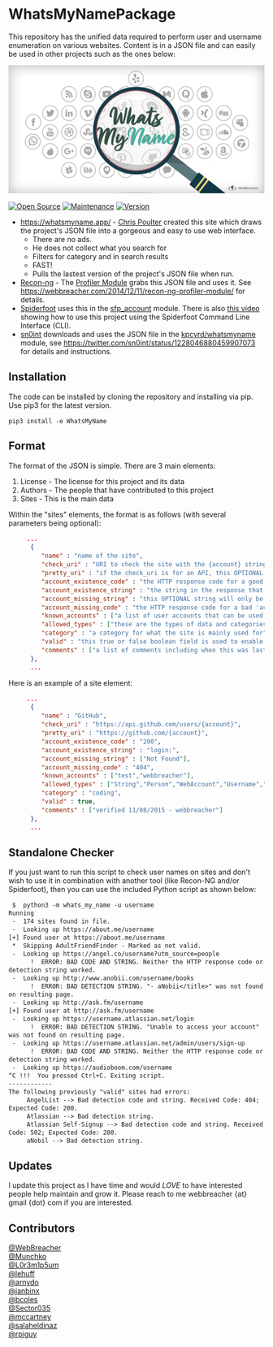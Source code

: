 # WhatsMyNamePackage
This repository has the unified data required to perform user and username enumeration on various websites. Content is in a JSON file and can easily be used in other projects such as the ones below:

![whatsmyname](whatsmyname.png)

[![Open Source](https://img.shields.io/badge/Open%20Source-100%25-green.svg)](https://shields.io/)
[![Maintenance](https://img.shields.io/badge/Maintained%3F-Yes-green.svg)](https://github.com/GetStream/winds/graphs/commit-activity)
[![Version](https://img.shields.io/badge/Version-2.0-orange)](https://github.com/GetStream/winds/graphs/commit-activity)

* https://whatsmyname.app/ - [Chris Poulter](https://twitter.com/osintcombine) created this site which draws the project's JSON file into a gorgeous and easy to use web interface.
  * There are no ads.
  * He does not collect what you search for
  * Filters for category and in search results
  * FAST!
  * Pulls the lastest version of the project's JSON file when run.
* [Recon-ng](https://bitbucket.org/LaNMaSteR53/recon-ng) - The [Profiler Module](https://bitbucket.org/LaNMaSteR53/recon-ng/src/7723096ce2301092906838ef73564e7907886748/modules/recon/profiles-profiles/profiler.py?at=master&fileviewer=file-view-default) grabs this JSON file and uses it. See https://webbreacher.com/2014/12/11/recon-ng-profiler-module/ for details.
* [Spiderfoot](https://github.com/smicallef/spiderfoot) uses this in the [sfp_account](https://github.com/smicallef/spiderfoot/blob/master/modules/sfp_accounts.py) module. There is also [this video](https://asciinema.org/a/295923) showing how to use this project using the Spiderfoot Command Line Interface (CLI).
* [sn0int](https://github.com/kpcyrd/sn0int) downloads and uses the JSON file in the [kpcyrd/whatsmyname](https://sn0int.com/r/kpcyrd/whatsmyname) module, see https://twitter.com/sn0int/status/1228046880459907073 for details and instructions.

## Installation

The code can be installed by cloning the repository and installing via pip. Use pip3 for the latest version.

```
pip3 install -e WhatsMyName
```


## Format
The format of the JSON is simple. There are 3 main elements:

1. License - The license for this project and its data
2. Authors - The people that have contributed to this project
3. Sites - This is the main data

Within the "sites" elements, the format is as follows (with several parameters being optional):

```json
     ...
      {
         "name" : "name of the site",
         "check_uri" : "URI to check the site with the {account} string replaced by a username",
         "pretty_uri" : "if the check_uri is for an API, this OPTIONAL element can show a human-readable page",
         "account_existence_code" : "the HTTP response code for a good 'account is there' response",
         "account_existence_string" : "the string in the response that we look for for a good response",
         "account_missing_string" : "this OPTIONAL string will only be in the response if there is no account found ",
         "account_missing_code" : "the HTTP response code for a bad 'account is not there' response",
         "known_accounts" : ["a list of user accounts that can be used to test","for user enumeration"],
         "allowed_types" : ["these are the types of data and categories of the content"],
         "category" : "a category for what the site is mainly used for",
         "valid" : "this true or false boolean field is used to enable or disable this site element",
         "comments" : ["a list of comments including when this was last verified and outcomes"]
      },
      ...
```

Here is an example of a site element:

```json
     ...
      {
         "name" : "GitHub",
         "check_uri" : "https://api.github.com/users/{account}",
         "pretty_uri" : "https://github.com/{account}",
         "account_existence_code" : "200",
         "account_existence_string" : "login:",
         "account_missing_string" : ["Not Found"],
         "account_missing_code" : "404",
         "known_accounts" : ["test","webbreacher"],
         "allowed_types" : ["String","Person","WebAccount","Username","Organization"],
         "category" : "coding",
         "valid" : true,
         "comments" : ["verified 11/08/2015 - webbreacher"]
      },
      ...
```

## Standalone Checker
If you just want to run this script to check user names on sites and don't wish to use it in combination with another tool (like Recon-NG and/or Spiderfoot), then you can use the included Python script as shown below:

```
 $  python3 -m whats_my_name -u username
Running
 -  174 sites found in file.
 -  Looking up https://about.me/username
[+] Found user at https://about.me/username
 *  Skipping AdultFriendFinder - Marked as not valid.
 -  Looking up https://angel.co/username?utm_source=people
      !  ERROR: BAD CODE AND STRING. Neither the HTTP response code or detection string worked.
 -  Looking up http://www.anobii.com/username/books
      !  ERROR: BAD DETECTION STRING. "- aNobii</title>" was not found on resulting page.
 -  Looking up http://ask.fm/username
[+] Found user at http://ask.fm/username
 -  Looking up https://username.atlassian.net/login
      !  ERROR: BAD DETECTION STRING. "Unable to access your account" was not found on resulting page.
 -  Looking up https://username.atlassian.net/admin/users/sign-up
      !  ERROR: BAD CODE AND STRING. Neither the HTTP response code or detection string worked.
 -  Looking up https://audioboom.com/username
^C !!!  You pressed Ctrl+C. Exiting script.
------------
The following previously "valid" sites had errors:
     AngelList --> Bad detection code and string. Received Code: 404; Expected Code: 200.
     Atlassian --> Bad detection string.
     Atlassian Self-Signup --> Bad detection code and string. Received Code: 502; Expected Code: 200.
     aNobil --> Bad detection string.
```

## Updates
I update this project as I have time and would *LOVE* to have interested people help maintain and grow it. 
Please reach to me webbreacher {at} gmail {dot} com if you are interested.

## Contributors
[@WebBreacher](https://github.com/WebBreacher/)<br>
[@Munchko](https://github.com/Munchko/)<br>
[@L0r3m1p5um](https://github.com/L0r3m1p5um/)<br>
[@lehuff](https://github.com/lehuff/)<br>
[@arnydo](https://github.com/arnydo)<br>
[@janbinx](https://github.com/janbinx/)<br>
[@bcoles](https://github.com/bcoles)<br>
[@Sector035](https://github.com/sector035/)<br>
[@mccartney](https://github.com/mccartney)<br>
[@salaheldinaz](https://github.com/salaheldinaz)<br>
[@rpiguy](https://github.com/rpigu-i/)<br>
